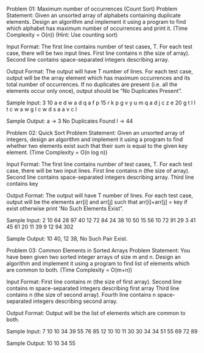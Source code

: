 Problem 01: Maximum number of occurrences (Count Sort)
Problem Statement:
Given an unsorted array of alphabets containing duplicate elements. Design an algorithm and implement it using a program to find which alphabet has maximum number of occurrences and print it. (Time Complexity = O(n)) (Hint: Use counting sort)

Input Format:
The first line contains number of test cases, T. For each test case, there will be two input lines. First line contains n (the size of array). Second line contains space-separated integers describing array.

Output Format:
The output will have T number of lines. For each test case, output will be the array element which has maximum occurrences and its total number of occurrences. If no duplicates are present (i.e. all the elements occur only once), output should be “No Duplicates Present”.

Sample Input:
3 10 a e d w a d q a f p 15 r k p g v y u m q a d j c z e 20 g t l l t c w a w g l c w d s a a v c l

Sample Output:
a -> 3 No Duplicates Found l -> 44

Problem 02: Quick Sort
Problem Statement:
Given an unsorted array of integers, design an algorithm and implement it using a program to find whether two elements exist such that their sum is equal to the given key element. (Time Complexity = O(n log n))

Input Format:
The first line contains number of test cases, T. For each test case, there will be two input lines. First line contains n (the size of array). Second line contains space-separated integers describing array. Third line contains key

Output Format:
The output will have T number of lines. For each test case, output will be the elements arr[i] and arr[j] such that arr[i]+arr[j] = key if exist otherwise print 'No Such Elements Exist”.

Sample Input:
2 10 64 28 97 40 12 72 84 24 38 10 50 15 56 10 72 91 29 3 41 45 61 20 11 39 9 12 94 302

Sample Output:
10 40, 12 38, No Such Pair Exist.

Problem 03: Common Elements in Sorted Arrays
Problem Statement:
You have been given two sorted integer arrays of size m and n. Design an algorithm and implement it using a program to find list of elements which are common to both. (Time Complexity = O(m+n))

Input Format:
First line contains m (the size of first array). Second line contains m space-separated integers describing first array Third line contains n (the size of second array). Fourth line contains n space-separated integers describing second array.

Output Format:
Output will be the list of elements which are common to both.

Sample Input:
7 10 10 34 39 55 76 85 12 10 10 11 30 30 34 34 51 55 69 72 89

Sample Output:
10 10 34 55
